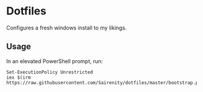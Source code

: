 # Dotfiles
Configures a fresh windows install to my likings.

## Usage
In an elevated PowerShell prompt, run:
```pwsh
Set-ExecutionPolicy Unrestricted
iex $(irm https://raw.githubusercontent.com/Sairenity/dotfiles/master/bootstrap.ps1)
```